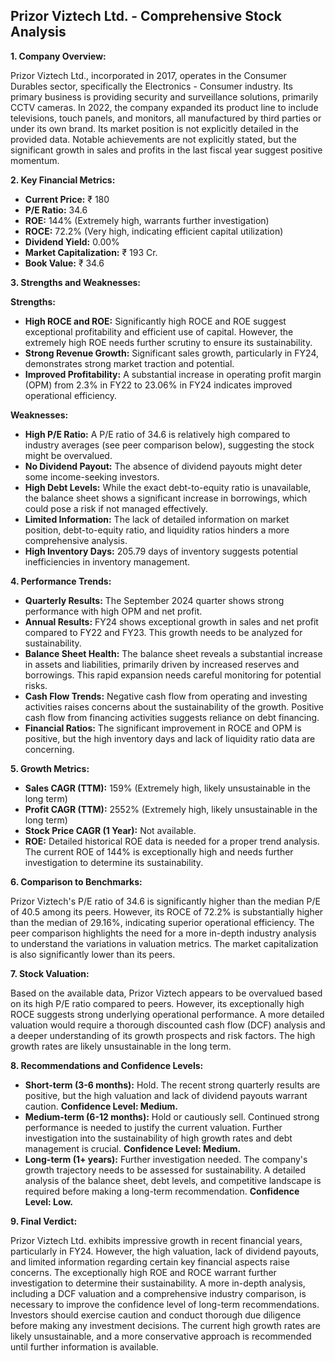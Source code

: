 ## Prizor Viztech Ltd. - Comprehensive Stock Analysis

**1. Company Overview:**

Prizor Viztech Ltd., incorporated in 2017, operates in the Consumer Durables sector, specifically the Electronics - Consumer industry.  Its primary business is providing security and surveillance solutions, primarily CCTV cameras.  In 2022, the company expanded its product line to include televisions, touch panels, and monitors, all manufactured by third parties or under its own brand.  Its market position is not explicitly detailed in the provided data.  Notable achievements are not explicitly stated, but the significant growth in sales and profits in the last fiscal year suggest positive momentum.

**2. Key Financial Metrics:**

* **Current Price:** ₹ 180
* **P/E Ratio:** 34.6
* **ROE:** 144% (Extremely high, warrants further investigation)
* **ROCE:** 72.2% (Very high, indicating efficient capital utilization)
* **Dividend Yield:** 0.00%
* **Market Capitalization:** ₹ 193 Cr.
* **Book Value:** ₹ 34.6

**3. Strengths and Weaknesses:**

**Strengths:**

* **High ROCE and ROE:**  Significantly high ROCE and ROE suggest exceptional profitability and efficient use of capital.  However, the extremely high ROE needs further scrutiny to ensure its sustainability.
* **Strong Revenue Growth:**  Significant sales growth, particularly in FY24, demonstrates strong market traction and potential.
* **Improved Profitability:**  A substantial increase in operating profit margin (OPM) from 2.3% in FY22 to 23.06% in FY24 indicates improved operational efficiency.

**Weaknesses:**

* **High P/E Ratio:** A P/E ratio of 34.6 is relatively high compared to industry averages (see peer comparison below), suggesting the stock might be overvalued.
* **No Dividend Payout:** The absence of dividend payouts might deter some income-seeking investors.
* **High Debt Levels:** While the exact debt-to-equity ratio is unavailable, the balance sheet shows a significant increase in borrowings, which could pose a risk if not managed effectively.
* **Limited Information:** The lack of detailed information on market position, debt-to-equity ratio, and liquidity ratios hinders a more comprehensive analysis.
* **High Inventory Days:**  205.79 days of inventory suggests potential inefficiencies in inventory management.


**4. Performance Trends:**

* **Quarterly Results:** The September 2024 quarter shows strong performance with high OPM and net profit.
* **Annual Results:**  FY24 shows exceptional growth in sales and net profit compared to FY22 and FY23. This growth needs to be analyzed for sustainability.
* **Balance Sheet Health:**  The balance sheet reveals a substantial increase in assets and liabilities, primarily driven by increased reserves and borrowings.  This rapid expansion needs careful monitoring for potential risks.
* **Cash Flow Trends:** Negative cash flow from operating and investing activities raises concerns about the sustainability of the growth.  Positive cash flow from financing activities suggests reliance on debt financing.
* **Financial Ratios:**  The significant improvement in ROCE and OPM is positive, but the high inventory days and lack of liquidity ratio data are concerning.

**5. Growth Metrics:**

* **Sales CAGR (TTM):** 159% (Extremely high, likely unsustainable in the long term)
* **Profit CAGR (TTM):** 2552% (Extremely high, likely unsustainable in the long term)
* **Stock Price CAGR (1 Year):** Not available.
* **ROE:**  Detailed historical ROE data is needed for a proper trend analysis.  The current ROE of 144% is exceptionally high and needs further investigation to determine its sustainability.

**6. Comparison to Benchmarks:**

Prizor Viztech's P/E ratio of 34.6 is significantly higher than the median P/E of 40.5 among its peers.  However, its ROCE of 72.2% is substantially higher than the median of 29.16%, indicating superior operational efficiency.  The peer comparison highlights the need for a more in-depth industry analysis to understand the variations in valuation metrics.  The market capitalization is also significantly lower than its peers.

**7. Stock Valuation:**

Based on the available data, Prizor Viztech appears to be overvalued based on its high P/E ratio compared to peers.  However, its exceptionally high ROCE suggests strong underlying operational performance.  A more detailed valuation would require a thorough discounted cash flow (DCF) analysis and a deeper understanding of its growth prospects and risk factors.  The high growth rates are likely unsustainable in the long term.

**8. Recommendations and Confidence Levels:**

* **Short-term (3-6 months):** Hold.  The recent strong quarterly results are positive, but the high valuation and lack of dividend payouts warrant caution.  **Confidence Level: Medium.**
* **Medium-term (6-12 months):** Hold or cautiously sell.  Continued strong performance is needed to justify the current valuation.  Further investigation into the sustainability of high growth rates and debt management is crucial. **Confidence Level: Medium.**
* **Long-term (1+ years):**  Further investigation needed.  The company's growth trajectory needs to be assessed for sustainability.  A detailed analysis of the balance sheet, debt levels, and competitive landscape is required before making a long-term recommendation. **Confidence Level: Low.**


**9. Final Verdict:**

Prizor Viztech Ltd. exhibits impressive growth in recent financial years, particularly in FY24.  However, the high valuation, lack of dividend payouts, and limited information regarding certain key financial aspects raise concerns.  The exceptionally high ROE and ROCE warrant further investigation to determine their sustainability.  A more in-depth analysis, including a DCF valuation and a comprehensive industry comparison, is necessary to improve the confidence level of long-term recommendations.  Investors should exercise caution and conduct thorough due diligence before making any investment decisions.  The current high growth rates are likely unsustainable, and a more conservative approach is recommended until further information is available.
